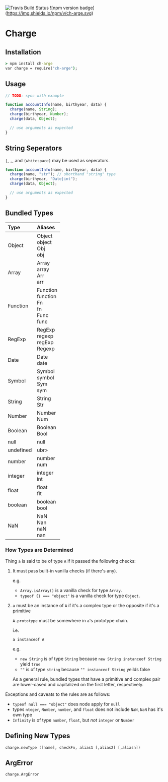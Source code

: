 ![Travis Build Status](https://travis-ci.org/reecehudson/charge.svg) ![npm version badge] (https://img.shields.io/npm/v/ch-arge.svg)

Charge
======

## Installation
```cmd
> npm install ch-arge
var charge = require("ch-arge");
```

## Usage
```js
// TODO: sync with example

function accountInfo(name, birthyear, data) {
  charge(name, String);
  charge(birthyear, Number);
  charge(data, Object);

  // use arguments as expected
}
```

## String Seperators

`|`, `,`, and `(whitespace)` may be used as seperators.

```js
function accountInfo(name, birthyear, data) {
  charge(name, "str"); // shorthand "string" type
  charge(birthyear, "Date|int");
  charge(data, Object);

  // use arguments as expected
}
```

## Bundled Types
<!--0000-->
Type|Aliases|
:---|:---
Object|Object</br>object</br>Obj</br>obj</br>
Array|Array</br>array</br>Arr</br>arr</br>
Function|Function</br>function</br>Fn</br>fn</br>Func</br>func</br>
RegExp|RegExp</br>regexp</br>regExp</br>Regexp</br>
Date|Date</br>date</br>
Symbol|Symbol</br>symbol</br>Sym</br>sym</br>
String|String</br>Str</br>
Number|Number</br>Num</br>
Boolean|Boolean</br>Bool</br>
null|null</br>
undefined|ubr>
number|number</br>num</br>
integer|integer</br>int</br>
float|float</br>flt</br>
boolean|boolean</br>bool</br>
NaN|NaN</br>Nan</br>naN</br>nan</br>
<!--0000-->

### How Types are Determined

Thing `a` is said to be of type `A` if it passed the following checks:

1.  It must pass built-in vanilla checks (if there's any).

    e.g.

    * `Array.isArray()` is a vanilla check for type `Array`.
    * `typeof {} === "object"` is a vanilla check for type `Object`.

2. `a` must be an instance of `A` if it's a complex type or the opposite if it's
    a primitive

    `A.prototype` must be somewhere in `a`'s prototype chain.

    i.e.

    `a instanceof A`

    e.g.

    * `new String` is of type `String` because `new String instanceof String`
      yield `true`
    * `""` is of type `string` because `"" instanceof String` yeilds false

    As a general rule, bundled types that have a primitive and complex pair
    are lower-cased and capitalized on the first letter, respectively.

Exceptions and caveats to the rules are as follows:

* `typeof null === "object"` does node apply for `null`
* types `nteger`, `Number`, `number`, and `float` does not include `NaN`, `NaN`
  has it's own type
* `Infinity` is of type `number`, `float`, but _not_ `integer` or `Number`

## Defining New Types

`charge.newType ([name], checkFn, alias1 [,alias2] [,aliasn])`

## ArgError

`charge.ArgError`
